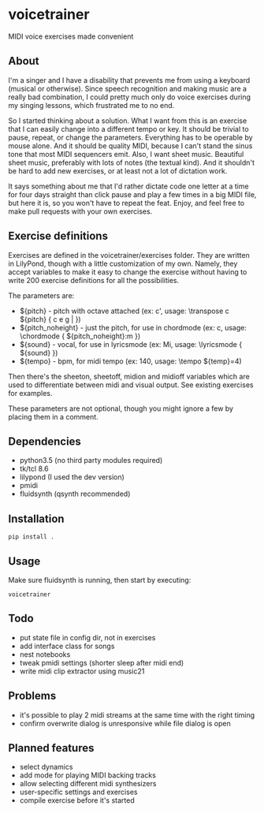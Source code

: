 # voicetrainer
MIDI voice exercises made convenient

## About
I'm a singer and I have a disability that prevents me from using a keyboard (musical or otherwise). Since speech recognition and making music are a really bad combination, I could pretty much only do voice exercises during my singing lessons, which frustrated me to no end.

So I started thinking about a solution. What I want from this is an exercise that I can easily change into a different tempo or key. It should be trivial to pause, repeat, or change the parameters. Everything has to be operable by mouse alone. And it should be quality MIDI, because I can't stand the sinus tone that most MIDI sequencers emit. Also, I want sheet music. Beautiful sheet music, preferably with lots of notes (the textual kind). And it shouldn't be hard to add new exercises, or at least not a lot of dictation work.

It says something about me that I'd rather dictate code one letter at a time for four days straight than click pause and play a few times in a big MIDI file, but here it is, so you won't have to repeat the feat. Enjoy, and feel free to make pull requests with your own exercises.

## Exercise definitions
Exercises are defined in the voicetrainer/exercises folder. They are written in LilyPond, though with a little customization of my own. Namely, they accept variables to make it easy to change the exercise without having to write 200 exercise definitions for all the possibilities.

The parameters are:
* ${pitch} - pitch with octave attached (ex: c', usage: \transpose c ${pitch} { c e g | })
* ${pitch_noheight} - just the pitch, for use in chordmode (ex: c, usage: \chordmode { ${pitch_noheight}:m })
* ${sound} - vocal, for use in lyricsmode (ex: Mi, usage: \lyricsmode { ${sound} })
* ${tempo} - bpm, for midi tempo (ex: 140, usage: \tempo ${temp}=4)

Then there's the sheeton, sheetoff, midion and midioff variables which are used to differentiate between midi and visual output. See existing exercises for examples.

These parameters are not optional, though you might ignore a few by placing them in a comment.

## Dependencies
* python3.5 (no third party modules required)
* tk/tcl 8.6
* lilypond (I used the dev version)
* pmidi
* fluidsynth (qsynth recommended)

## Installation
```
pip install .
```

## Usage
Make sure fluidsynth is running, then start by executing:
```
voicetrainer
```

## Todo
* put state file in config dir, not in exercises
* add interface class for songs
* nest notebooks
* tweak pmidi settings (shorter sleep after midi end)
* write midi clip extractor using music21

## Problems
* it's possible to play 2 midi streams at the same time with the right timing
* confirm overwrite dialog is unresponsive while file dialog is open

## Planned features
* select dynamics
* add mode for playing MIDI backing tracks
* allow selecting different midi synthesizers
* user-specific settings and exercises
* compile exercise before it's started
